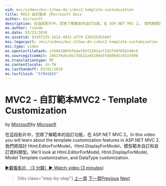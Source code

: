 ```yaml
---
uid: mvc/videos/mvc-2/how-do-i/mvc2-template-customization
title: MVC2-自訂範本 |Microsoft Docs
author: microsoft
description: 在這段影片中，您將了解範本的自訂功能，在 ASP.NET MVC 2。 我們將探討 Html.EditorForModel Html.DisplayForModel、 模型 Templ...
ms.author: riande
ms.date: 03/23/2010
ms.assetid: 93d5f225-1b13-4932-af79-120335d52447
msc.legacyurl: /mvc/videos/mvc-2/how-do-i/mvc2-template-customization
msc.type: video
ms.openlocfilehash: afb04180f4fbdef95f3293acf243f49f658240c0
ms.sourcegitcommit: 24b1f6decbb17bb22a45166e5fdb0845c65af498
ms.translationtype: MT
ms.contentlocale: zh-TW
ms.lasthandoff: 03/01/2019
ms.locfileid: "57041655"
---
```

<a name="mvc2---template-customization"></a><span data-ttu-id="97c3b-104">MVC2 - 自訂範本</span><span class="sxs-lookup"><span data-stu-id="97c3b-104">MVC2 - Template Customization</span></span>
====================
<span data-ttu-id="97c3b-105">by [Microsoft](https://github.com/microsoft)</span><span class="sxs-lookup"><span data-stu-id="97c3b-105">by [Microsoft](https://github.com/microsoft)</span></span>

<span data-ttu-id="97c3b-106">在這段影片中，您將了解範本的自訂功能，在 ASP.NET MVC 2。</span><span class="sxs-lookup"><span data-stu-id="97c3b-106">In this video you will learn about the template customization features in ASP.NET MVC 2.</span></span> <span data-ttu-id="97c3b-107">我們將探討 Html.EditorForModel，Html.DisplayForModel，模型範本自訂和自訂資料類型。</span><span class="sxs-lookup"><span data-stu-id="97c3b-107">We'll look at Html.EditorForModel, Html.DisplayForModel, Model Template customization, and DataType customization.</span></span>

[<span data-ttu-id="97c3b-108">&#9654;觀看影片 （3 分鐘）</span><span class="sxs-lookup"><span data-stu-id="97c3b-108">&#9654; Watch video (3 minutes)</span></span>](https://channel9.msdn.com/Blogs/ASP-NET-Site-Videos/mvc2-template-customization)

> [!div class="step-by-step"]
> <span data-ttu-id="97c3b-109">[上一頁](mvc2-model-validation.md)
> [下一頁](aspnet-mvc-2-areas.md)</span><span class="sxs-lookup"><span data-stu-id="97c3b-109">[Previous](mvc2-model-validation.md)
[Next](aspnet-mvc-2-areas.md)</span></span>

